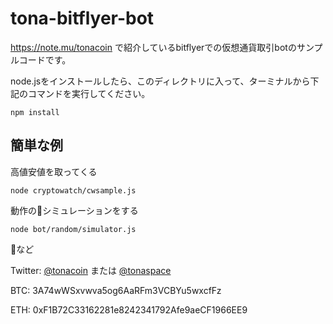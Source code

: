 # tona-bitflyer-bot

https://note.mu/tonacoin で紹介しているbitflyerでの仮想通貨取引botのサンプルコードです。

node.jsをインストールしたら、このディレクトリに入って、ターミナルから下記のコマンドを実行してください。

```
npm install
```

## 簡単な例

高値安値を取ってくる
```
node cryptowatch/cwsample.js
```
動作のシミュレーションをする
```
node bot/random/simulator.js
```
など

Twitter: [@tonacoin](https://twitter.com/tonacoin) または [@tonaspace](https://twitter.com/tonaspace)

BTC: 3A74wWSxvwva5og6AaRFm3VCBYu5wxcfFz

ETH: 0xF1B72C33162281e8242341792Afe9aeCF1966EE9
